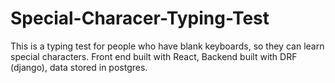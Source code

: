 # Special-Characer-Typing-Test
This is a typing test for people who have blank keyboards, so they can learn special characters. Front end built with React, Backend built with DRF (django), data stored in postgres.
